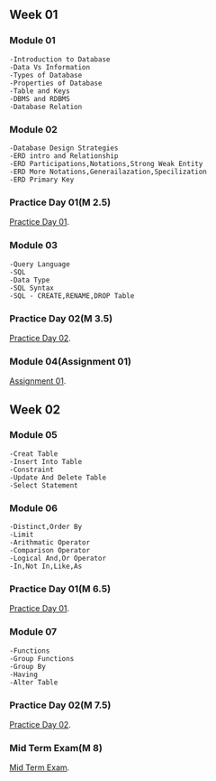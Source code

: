 ## Week 01

### Module 01
```
-Introduction to Database
-Data Vs Information
-Types of Database
-Properties of Database
-Table and Keys
-DBMS and RDBMS
-Database Relation
```

### Module 02
```
-Database Design Strategies
-ERD intro and Relationship
-ERD Participations,Notations,Strong Weak Entity
-ERD More Notations,Generailazation,Specilization
-ERD Primary Key
```


### Practice Day 01(M 2.5)
[Practice Day 01](https://docs.google.com/document/d/1XQp5lMA9O5rfkyFO5orv6Vcl8R85r1l0bcpMI1ce3No/edit).



### Module 03
```
-Query Language
-SQL
-Data Type
-SQL Syntax
-SQL - CREATE,RENAME,DROP Table
```

### Practice Day 02(M 3.5)
[Practice Day 02](https://docs.google.com/document/d/1_5EmouCL61BxhO-HnjfsXBgzmnTgJXgBdgMaDWSGQck/edit).


### Module 04(Assignment 01)
[Assignment 01](https://docs.google.com/document/d/1_mUcBBF-hJeksLfsVb9EzfdZyXuesVz_k5GOOGkxfkc/edit).


## Week 02

### Module 05
```
-Creat Table
-Insert Into Table
-Constraint 
-Update And Delete Table
-Select Statement
```

### Module 06
```
-Distinct,Order By
-Limit
-Arithmatic Operator
-Comparison Operator
-Logical And,Or Operator
-In,Not In,Like,As
```

### Practice Day 01(M 6.5)
[Practice Day 01](https://docs.google.com/document/d/1TWErgrdKfmiN1bX2dbgwO5U7x7uNZihamF5liM6Vm8o/edit).


### Module 07
```
-Functions
-Group Functions
-Group By
-Having
-Alter Table
```

### Practice Day 02(M 7.5)
[Practice Day 02](https://docs.google.com/document/d/1Ahqgsd-1xLE2Onsg6LwXXb-Uol3V521NCjeuiQjvOjU/edit).


### Mid Term Exam(M 8)
[Mid Term Exam](https://docs.google.com/document/d/1Yl5IsZ-PYy-wTtODnojonNnOF2iF6rzFESy125aznak/edit).